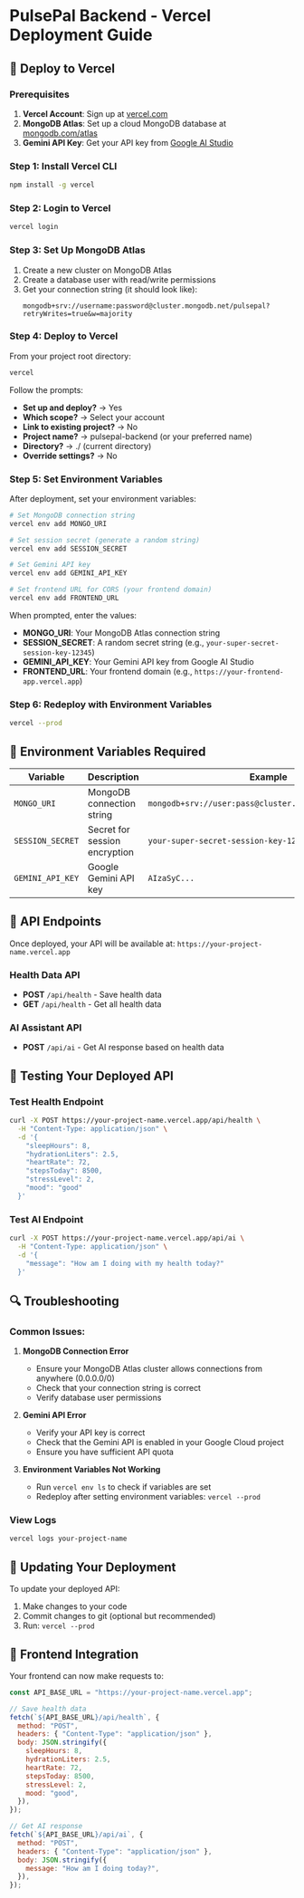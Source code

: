 # PulsePal Backend - Vercel Deployment Guide

## 🚀 Deploy to Vercel

### Prerequisites

1. **Vercel Account**: Sign up at [vercel.com](https://vercel.com)
2. **MongoDB Atlas**: Set up a cloud MongoDB database at [mongodb.com/atlas](https://mongodb.com/atlas)
3. **Gemini API Key**: Get your API key from [Google AI Studio](https://aistudio.google.com/apikey)

### Step 1: Install Vercel CLI

```bash
npm install -g vercel
```

### Step 2: Login to Vercel

```bash
vercel login
```

### Step 3: Set Up MongoDB Atlas

1. Create a new cluster on MongoDB Atlas
2. Create a database user with read/write permissions
3. Get your connection string (it should look like):
   ```
   mongodb+srv://username:password@cluster.mongodb.net/pulsepal?retryWrites=true&w=majority
   ```

### Step 4: Deploy to Vercel

From your project root directory:

```bash
vercel
```

Follow the prompts:

- **Set up and deploy?** → Yes
- **Which scope?** → Select your account
- **Link to existing project?** → No
- **Project name?** → pulsepal-backend (or your preferred name)
- **Directory?** → ./ (current directory)
- **Override settings?** → No

### Step 5: Set Environment Variables

After deployment, set your environment variables:

```bash
# Set MongoDB connection string
vercel env add MONGO_URI

# Set session secret (generate a random string)
vercel env add SESSION_SECRET

# Set Gemini API key
vercel env add GEMINI_API_KEY

# Set frontend URL for CORS (your frontend domain)
vercel env add FRONTEND_URL
```

When prompted, enter the values:

- **MONGO_URI**: Your MongoDB Atlas connection string
- **SESSION_SECRET**: A random secret string (e.g., `your-super-secret-session-key-12345`)
- **GEMINI_API_KEY**: Your Gemini API key from Google AI Studio
- **FRONTEND_URL**: Your frontend domain (e.g., `https://your-frontend-app.vercel.app`)

### Step 6: Redeploy with Environment Variables

```bash
vercel --prod
```

## 🔧 Environment Variables Required

| Variable         | Description                   | Example                                                |
| ---------------- | ----------------------------- | ------------------------------------------------------ |
| `MONGO_URI`      | MongoDB connection string     | `mongodb+srv://user:pass@cluster.mongodb.net/pulsepal` |
| `SESSION_SECRET` | Secret for session encryption | `your-super-secret-session-key-12345`                  |
| `GEMINI_API_KEY` | Google Gemini API key         | `AIzaSyC...`                                           |

## 📡 API Endpoints

Once deployed, your API will be available at: `https://your-project-name.vercel.app`

### Health Data API

- **POST** `/api/health` - Save health data
- **GET** `/api/health` - Get all health data

### AI Assistant API

- **POST** `/api/ai` - Get AI response based on health data

## 🧪 Testing Your Deployed API

### Test Health Endpoint

```bash
curl -X POST https://your-project-name.vercel.app/api/health \
  -H "Content-Type: application/json" \
  -d '{
    "sleepHours": 8,
    "hydrationLiters": 2.5,
    "heartRate": 72,
    "stepsToday": 8500,
    "stressLevel": 2,
    "mood": "good"
  }'
```

### Test AI Endpoint

```bash
curl -X POST https://your-project-name.vercel.app/api/ai \
  -H "Content-Type: application/json" \
  -d '{
    "message": "How am I doing with my health today?"
  }'
```

## 🔍 Troubleshooting

### Common Issues:

1. **MongoDB Connection Error**

   - Ensure your MongoDB Atlas cluster allows connections from anywhere (0.0.0.0/0)
   - Check that your connection string is correct
   - Verify database user permissions

2. **Gemini API Error**

   - Verify your API key is correct
   - Check that the Gemini API is enabled in your Google Cloud project
   - Ensure you have sufficient API quota

3. **Environment Variables Not Working**
   - Run `vercel env ls` to check if variables are set
   - Redeploy after setting environment variables: `vercel --prod`

### View Logs

```bash
vercel logs your-project-name
```

## 🔄 Updating Your Deployment

To update your deployed API:

1. Make changes to your code
2. Commit changes to git (optional but recommended)
3. Run: `vercel --prod`

## 📱 Frontend Integration

Your frontend can now make requests to:

```javascript
const API_BASE_URL = "https://your-project-name.vercel.app";

// Save health data
fetch(`${API_BASE_URL}/api/health`, {
  method: "POST",
  headers: { "Content-Type": "application/json" },
  body: JSON.stringify({
    sleepHours: 8,
    hydrationLiters: 2.5,
    heartRate: 72,
    stepsToday: 8500,
    stressLevel: 2,
    mood: "good",
  }),
});

// Get AI response
fetch(`${API_BASE_URL}/api/ai`, {
  method: "POST",
  headers: { "Content-Type": "application/json" },
  body: JSON.stringify({
    message: "How am I doing today?",
  }),
});
```
